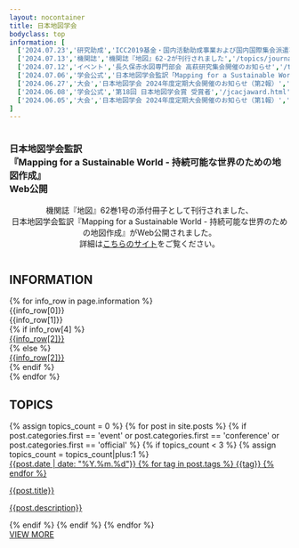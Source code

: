 ```yaml
---
layout: nocontainer
title: 日本地図学会
bodyclass: top
information: [
  ['2024.07.23','研究助成','ICC2019基金・国内活動助成事業および国内国際集会派遣事業第2期募集のお知らせ','/topics/fund/03',false],
  ['2024.07.13','機関誌','機関誌『地図』62-2が刊行されました','/topics/journal/622',false],
  ['2024.07.12','イベント','長久保赤水図専門部会 高萩研究集会開催のお知らせ','/topics/event/31',false],
  ['2024.07.06','学会公式','日本地図学会監訳「Mapping for a Sustainable World －持続可能な世界のための地図作成－」Web公開のお知らせ','/topics/official/08',false],
  ['2024.06.27','大会','日本地図学会 2024年度定期大会開催のお知らせ（第2報）','/topics/conference/28',false],
  ['2024.06.08','学会公式','第18回 日本地図学会賞 受賞者','/jcacjaward.html',false],
  ['2024.06.05','大会','日本地図学会 2024年度定期大会開催のお知らせ（第1報）','/topics/conference/27',false],
]
---
```


<section>
  <div class="top--heading">
    <div class="bg-image">
      <picture>
        <source media="(max-width:767px)" srcset="{{ site.baseurl }}/assets/img/top/bg_heading_sp.jpg">
        <img src="{{ site.baseurl }}/assets/img/top/bg_heading_pc.jpg" alt="">
      </picture>
    </div>
    <div class="main-image">
      <div class="img-obj">
        <img src="{{ site.baseurl }}/assets/img/top/obj_heading.png" alt="">
      </div>
    </div>
    <a href="member.html" class="btn-regist">
      <picture>
        <source media="(max-width:767px)" srcset="{{ site.baseurl }}/assets/img/top/btn_regist_sp.png">
        <img src="{{ site.baseurl }}/assets/img/top/btn_regist_pc.png" alt="">
      </picture>
    </a>
  </div>
</section>

<!--
<section>
  <div class="top--tw-block">
    <div class="container">
      <div class="tw-block">
        <div class="tw--timeline">
        <div class="twitter-timeline twitter-timeline-rendered" style="display: flex; max-width: 100%; margin-top: 0px; margin-bottom: 0px;"><iframe id="twitter-widget-0" scrolling="no" frameborder="0" allowtransparency="true" allowfullscreen="true" class="" style="position: static; visibility: visible; width: 555px; height: 7206px; display: block; flex-grow: 1;" title="Twitter Timeline" src="https://syndication.twitter.com/srv/timeline-profile/screen-name/jcapr2?dnt=false&amp;embedId=twitter-widget-0&amp;frame=false&amp;hideBorder=false&amp;hideFooter=false&amp;hideHeader=false&amp;hideScrollBar=false&amp;lang=ja&amp;origin=https%3A%2F%2Fjcacj.org%2F&amp;sessionId=0ca176fa191da87a0bf56d7c443b30f81cecfee6&amp;showHeader=true&amp;showReplies=false&amp;transparent=false&amp;widgetsVersion=1c23387b1f70c%3A1664388199485"></iframe></div> <script async="" src="https://platform.twitter.com/widgets.js" charset="utf-8"></script>
        </div>
        <iframe id="twitter-widget-1" scrolling="no" frameborder="0" allowtransparency="true" allowfullscreen="true" class="twitter-hashtag-button twitter-hashtag-button-rendered twitter-tweet-button" style="position: static; visibility: visible; width: 225px; height: 28px;" title="Twitter Tweet Button" src="https://platform.twitter.com/widgets/tweet_button.7dae38096d06923d683a2a807172322a.ja.html#button_hashtag=%E6%97%A5%E6%9C%AC%E5%9C%B0%E5%9B%B3%E5%AD%A6%E4%BC%9A&amp;dnt=false&amp;id=twitter-widget-1&amp;lang=ja&amp;original_referer=https%3A%2F%2Fjcacj.org%2F&amp;size=l&amp;time=1666061598290&amp;type=hashtag" data-hashtag="日本地図学会"></iframe><script async="" src="https://platform.twitter.com/widgets.js" charset="utf-8"></script>
      </div>
    </div>
  </div>
</section>
-->

<!--
<section>
  <div class="top--section">
    <div class="container">
      <h2 class="top-h2">大会新着情報</h2>
      <h3 class="top-h3"><span>日本地図学会２０２２年度<br class="d-md-none">定期大会のご案内（第３報）</span></h3>
      <p class="top-heading-text">2022年度定期大会を下記の通り開催いたします。<br>会員の皆様には奮ってご参加いただきたく、ご協力をよろしくお願い申し上げます。<br>今年度の定期大会はリモートによる発表と都内で開催する地図・図書展を併用して実施します。</p>
      <div class="top-main-list">
        <div class="list-block">
          <div class="lb-title">日時</div>
          <div class="lb-value">2022年8月6日（土）9:00~17:00・7日（日）9:00~16:05</div>
        </div>
        <div class="list-block">
          <div class="lb-title">リモート発信会場</div>
          <div class="lb-value"><a href="https://www.aoyama.ac.jp/outline/campus/access.html#anchor_02" target="_blank">青山学院大学相模原キャンパス<span class="icon-ex"></span></a><br>〒252-5258 神奈川県相模原市中央区淵野辺５丁目１０−１</div>
        </div>
        <div class="list-block">
          <div class="lb-title">スケジュール</div>
          <div class="lb-value">研究発表（口頭発表は6日または7日）<br>特別セッション、シンポジウム、ワークショップ、フォーラム等（同上）<br>地図・図書等の展示（日本大学経済学部にて開催予定）<br>（都内に展示会場を設け、8月6日・7日、リアルな地図類の展示を<br>日本大学経済学部（水道橋駅下車3分）にて予定しています。Webでも公開予定です）</div>
        </div>
        <div class="list-block">
          <div class="lb-title">大会参加費</div>
          <div class="lb-value">普通会員等・特別会員団体構成員・学生会員　1,000円<br>非会員　2,000円</div>
        </div>
        <div class="list-block">
          <div class="lb-title">申し込み</div>
          <div class="lb-value">
            Peatixのサイトからのみの申し込みになります。
            <div class="banner">
              <a href="https://jcc2022.peatix.com/view" target="_blank">
                <img src="{{ site.baseurl }}/assets/img/top/banner_peatix.png" alt="" class="w-100">
              </a>
            </div>
            <ul class="cautions">
              <li>※ Peatixをご利用いただくためには、まずPeatixのアカウントを取得していただく必要があります。Peatixのアカウント取得から参加申込までの手順については <a href="{{'/archive/file/program/participation2022.pdf' | relative_url}}" class="link-pdf">こちら</a>にまとめてます。</li>
              <li>※ 日本地図学会の普通会員･特別会員団体構成員・学生会員の方は「地図学会会員」、それ以外の方<br>（いずれの会員でもない方）は「地図学会非会員」のチケットをお申し込みください。</li>
              <li>※ 参加申込は8月7日（日）までとなります。</li>
              <li>※ 参加者には事前に参加方法（ZoomミーティングのURL・パスワード等）をご連絡します。</li>
              <li>※ 当日までに「定期大会発表論文・資料集（PDF版）」を配布いたします。</li>
            </ul>
          </div>
        </div>
      </div>
    </div>
  </div>
</section>
-->
<!--
<section>
  <div class="top--section">
    <div class="container">
      <h3 class="top-h3"><span><a href="https://jcacj.org/topics/conference/24">日本地図学会<br class="d-md-none">2023年度定期大会</a></span></h3>
      <p class="top-heading-text"><span class="large">2023年度定期大会は終了いたしました。</span><br>Discordの「発表会場」チャンネルにて活発な議論にご参加頂いた皆様、ありがとうございました<br></p>
      <div class="button-discord">
        <a href="https://discord.gg/MEVck7H"><img src="{{ site.baseurl }}/assets/img/main/btn_discord.svg" class="w-100" alt=""></a>
      </div>
    </div>
  </div>
</section>
-->

<section>
  <div class="top--section">
    <div class="container">
      <h3 class="top-h3">日本地図学会監訳<br>『Mapping for a Sustainable World - 持続可能な世界のための地図作成』<br>Web公開</h3>
      <p class="top-heading-text" align="center">機関誌『地図』62巻1号の添付冊子として刊行されました、<br>日本地図学会監訳『Mapping for a Sustainable World - 持続可能な世界のための地図作成』がWeb公開されました。<br>詳細は<a href="https://jcacj.org/topics/official/08" target="_blank">こちらのサイト</a>をご覧ください。</p>
      <p class="top-heading-text" align="center"><img src="/assets/img/topics/MSW_small02.png" alt="" /></p>
    </div>
  </div>
</section>

<section>
  <div class="top--section">
    <div class="container">
      <h2 class="top-h2-en">INFORMATION</h2>
      <div class="info-scroll">
        <div class="info-list">
{% for info_row in page.information %}
          <div class="info-row">
            <div class="i-date">{{info_row[0]}}</div>
            <div class="i-tag"><span class="tag">{{info_row[1]}}</span></div>
  {% if info_row[4] %}
            <div class="i-title"><a href="{{info_row[3]}}" target="_blank">{{info_row[2]}}</a></div>
  {% else %}
            <div class="i-title"><a href="{{info_row[3] | relative_url}}">{{info_row[2]}}</a></div>
  {% endif %}
          </div>
{% endfor %}
        </div>
      </div>
    </div>
  </div>
</section>
<!--
<section>
  <div class="top--section note-section">
    <div class="container">
      <h2 class="top-h2">日本地図学会公式ブログ（note）</h2>
      <div id="top-note-list"></div>
      <div class="back-to-top">
        <a href="https://note.com/jcacj/" target="_blank">jcacj@note.com</a>
      </div>
    </div>
  </div>
</section>
-->
<section>
  <div class="top--section">
    <div class="container">
      <h2 class="top-h2-en">TOPICS</h2>
      <div class="topics-list">
{% assign topics_count = 0 %}
{% for post in site.posts %}
  {% if post.categories.first == 'event' or post.categories.first == 'conference' or post.categories.first == 'official' %}
  {% if topics_count < 3 %}
  {% assign topics_count = topics_count|plus:1 %}
        <a href="{{post.url | relative_url}}" class="topics">
          <div class="t-img"><img src="{{ site.baseurl }}{{post.thumbnail}}" alt="" class="w-100"></div>
          <div class="t-info">
            <span class="t-date">{{post.date | date: "%Y.%m.%d"}}</span>
            {% for tag in post.tags %}
            <span class="t-tag">{{tag}}</span>
            {% endfor %}
          </div>
          <div class="t-val">
            <p class="name">{{post.title}}</p>
            <p>{{post.description}}</p>
          </div>
        </a>
  {% endif %}
  {% endif %}
{% endfor %}
      </div>
      <div class="back-to-top">
        <a href="{{'/topics.html' | relative_url}}">VIEW MORE</a>
      </div>
    </div>
  </div>
</section>
